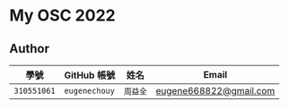 # My OSC 2022

## Author

| 學號 | GitHub 帳號 | 姓名 | Email |
| --- | ----------- | --- | --- |
|`310551061`| `eugenechouy` | `周益全` | eugene668822@gmail.com |
